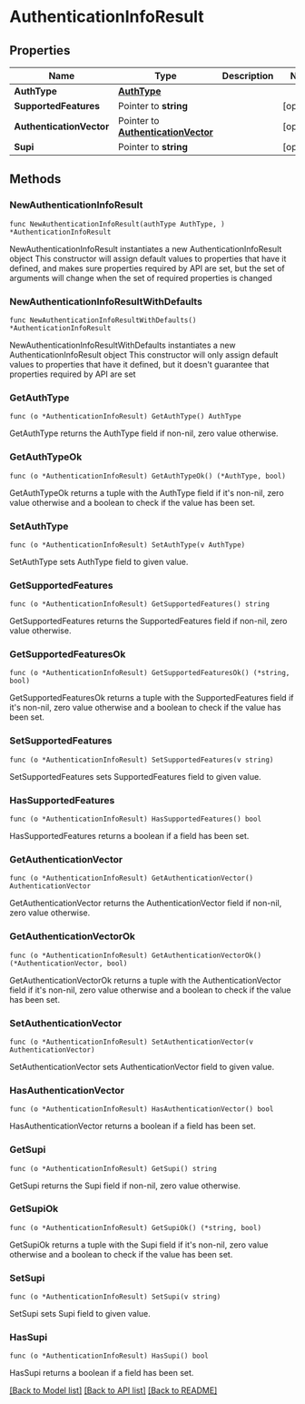 # AuthenticationInfoResult

## Properties

Name | Type | Description | Notes
------------ | ------------- | ------------- | -------------
**AuthType** | [**AuthType**](AuthType.md) |  | 
**SupportedFeatures** | Pointer to **string** |  | [optional] 
**AuthenticationVector** | Pointer to [**AuthenticationVector**](AuthenticationVector.md) |  | [optional] 
**Supi** | Pointer to **string** |  | [optional] 

## Methods

### NewAuthenticationInfoResult

`func NewAuthenticationInfoResult(authType AuthType, ) *AuthenticationInfoResult`

NewAuthenticationInfoResult instantiates a new AuthenticationInfoResult object
This constructor will assign default values to properties that have it defined,
and makes sure properties required by API are set, but the set of arguments
will change when the set of required properties is changed

### NewAuthenticationInfoResultWithDefaults

`func NewAuthenticationInfoResultWithDefaults() *AuthenticationInfoResult`

NewAuthenticationInfoResultWithDefaults instantiates a new AuthenticationInfoResult object
This constructor will only assign default values to properties that have it defined,
but it doesn't guarantee that properties required by API are set

### GetAuthType

`func (o *AuthenticationInfoResult) GetAuthType() AuthType`

GetAuthType returns the AuthType field if non-nil, zero value otherwise.

### GetAuthTypeOk

`func (o *AuthenticationInfoResult) GetAuthTypeOk() (*AuthType, bool)`

GetAuthTypeOk returns a tuple with the AuthType field if it's non-nil, zero value otherwise
and a boolean to check if the value has been set.

### SetAuthType

`func (o *AuthenticationInfoResult) SetAuthType(v AuthType)`

SetAuthType sets AuthType field to given value.


### GetSupportedFeatures

`func (o *AuthenticationInfoResult) GetSupportedFeatures() string`

GetSupportedFeatures returns the SupportedFeatures field if non-nil, zero value otherwise.

### GetSupportedFeaturesOk

`func (o *AuthenticationInfoResult) GetSupportedFeaturesOk() (*string, bool)`

GetSupportedFeaturesOk returns a tuple with the SupportedFeatures field if it's non-nil, zero value otherwise
and a boolean to check if the value has been set.

### SetSupportedFeatures

`func (o *AuthenticationInfoResult) SetSupportedFeatures(v string)`

SetSupportedFeatures sets SupportedFeatures field to given value.

### HasSupportedFeatures

`func (o *AuthenticationInfoResult) HasSupportedFeatures() bool`

HasSupportedFeatures returns a boolean if a field has been set.

### GetAuthenticationVector

`func (o *AuthenticationInfoResult) GetAuthenticationVector() AuthenticationVector`

GetAuthenticationVector returns the AuthenticationVector field if non-nil, zero value otherwise.

### GetAuthenticationVectorOk

`func (o *AuthenticationInfoResult) GetAuthenticationVectorOk() (*AuthenticationVector, bool)`

GetAuthenticationVectorOk returns a tuple with the AuthenticationVector field if it's non-nil, zero value otherwise
and a boolean to check if the value has been set.

### SetAuthenticationVector

`func (o *AuthenticationInfoResult) SetAuthenticationVector(v AuthenticationVector)`

SetAuthenticationVector sets AuthenticationVector field to given value.

### HasAuthenticationVector

`func (o *AuthenticationInfoResult) HasAuthenticationVector() bool`

HasAuthenticationVector returns a boolean if a field has been set.

### GetSupi

`func (o *AuthenticationInfoResult) GetSupi() string`

GetSupi returns the Supi field if non-nil, zero value otherwise.

### GetSupiOk

`func (o *AuthenticationInfoResult) GetSupiOk() (*string, bool)`

GetSupiOk returns a tuple with the Supi field if it's non-nil, zero value otherwise
and a boolean to check if the value has been set.

### SetSupi

`func (o *AuthenticationInfoResult) SetSupi(v string)`

SetSupi sets Supi field to given value.

### HasSupi

`func (o *AuthenticationInfoResult) HasSupi() bool`

HasSupi returns a boolean if a field has been set.


[[Back to Model list]](../README.md#documentation-for-models) [[Back to API list]](../README.md#documentation-for-api-endpoints) [[Back to README]](../README.md)


